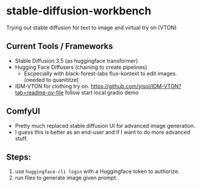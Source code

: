 # stable-diffusion-workbench
Trying out stable diffusion for text to image and virtual try on (VTON)

## Current Tools / Frameworks
- Stable Diffusion 3.5 (as huggingface transformer)
- Hugging Face Diffusers (chaining to create pipelines)
  - Escpecially with black-forest-labs flux-kontext to edit images. (needed to quanititze)
- IDM-VTON for clothing try on. https://github.com/yisol/IDM-VTON?tab=readme-ov-file follow start local gradio demo

## ComfyUI
- Pretty much replaced stable diffusion UI for advanced image generation. 
- I guess this is better as an end-user and if I want to do more advanced stuff.
 
## Steps:
1. use `huggingface-cli login` with a Huggingface token to authorize.
2. run files to generate image given prompt. 